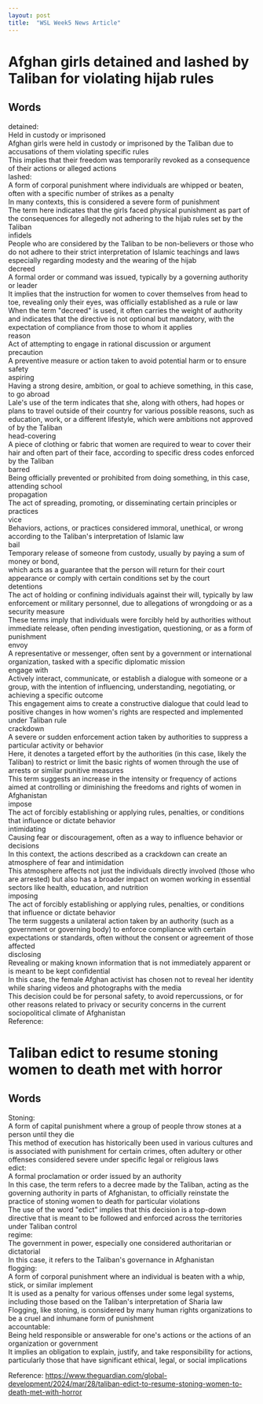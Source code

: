 ```yaml
---
layout: post
title:  "WSL Week5 News Article"
---
```


# Afghan girls detained and lashed by Taliban for violating hijab rules

## Words
detained: <br/>
Held in custody or imprisoned <br/>
Afghan girls were held in custody or imprisoned by the Taliban due to accusations of them violating specific rules <br/>
This implies that their freedom was temporarily revoked as a consequence of their actions or alleged actions <br/>
lashed: <br/>
A form of corporal punishment where individuals are whipped or beaten, often with a specific number of strikes as a penalty <br/>
In many contexts, this is considered a severe form of punishment <br/>
The term here indicates that the girls faced physical punishment as part of the consequences for allegedly not adhering to the hijab rules set by the Taliban <br/>
infidels <br/>
People who are considered by the Taliban to be non-believers or those who do not adhere to their strict interpretation of Islamic teachings and laws <br/>
especially regarding modesty and the wearing of the hijab <br/>
decreed <br/>
A formal order or command was issued, typically by a governing authority or leader <br/>
It implies that the instruction for women to cover themselves from head to toe, revealing only their eyes, was officially established as a rule or law <br/>
When the term "decreed" is used, it often carries the weight of authority and indicates that the directive is not optional but mandatory, with the expectation of compliance from those to whom it applies <br/>
reason <br/>
Act of attempting to engage in rational discussion or argument <br/>
precaution <br/> 
A preventive measure or action taken to avoid potential harm or to ensure safety <br/>
aspiring <br/>
Having a strong desire, ambition, or goal to achieve something, in this case, to go abroad <br/>
Lale's use of the term indicates that she, along with others, had hopes or plans to travel outside of their country for various possible reasons, such as education, work, or a different lifestyle, which were ambitions not approved of by the Taliban <br/>
head-covering <br/>
A piece of clothing or fabric that women are required to wear to cover their hair and often part of their face, according to specific dress codes enforced by the Taliban <br/>
barred <br/>
Being officially prevented or prohibited from doing something, in this case, attending school <br/>
propagation <br/>
The act of spreading, promoting, or disseminating certain principles or practices <br/>
vice <br/>
Behaviors, actions, or practices considered immoral, unethical, or wrong according to the Taliban's interpretation of Islamic law <br/>
bail <br/>
Temporary release of someone from custody, usually by paying a sum of money or bond, <br/>
which acts as a guarantee that the person will return for their court appearance or comply with certain conditions set by the court <br/>
detentions <br/>
The act of holding or confining individuals against their will, typically by law enforcement or military personnel, due to allegations of wrongdoing or as a security measure <br/>
These terms imply that individuals were forcibly held by authorities without immediate release, often pending investigation, questioning, or as a form of punishment <br/>
envoy <br/>
A representative or messenger, often sent by a government or international organization, tasked with a specific diplomatic mission <br/>
engage with <br/>
Actively interact, communicate, or establish a dialogue with someone or a group, with the intention of influencing, understanding, negotiating, or achieving a specific outcome <br/>
This engagement aims to create a constructive dialogue that could lead to positive changes in how women's rights are respected and implemented under Taliban rule <br/>
crackdown <br/>
A severe or sudden enforcement action taken by authorities to suppress a particular activity or behavior <br/>
Here, it denotes a targeted effort by the authorities (in this case, likely the Taliban) to restrict or limit the basic rights of women through the use of arrests or similar punitive measures <br/>
This term suggests an increase in the intensity or frequency of actions aimed at controlling or diminishing the freedoms and rights of women in Afghanistan <br/>
impose <br/>
The act of forcibly establishing or applying rules, penalties, or conditions that influence or dictate behavior <br/>
intimidating <br/>
Causing fear or discouragement, often as a way to influence behavior or decisions <br/>
In this context, the actions described as a crackdown can create an atmosphere of fear and intimidation <br/>
This atmosphere affects not just the individuals directly involved (those who are arrested) but also has a broader impact on women working in essential sectors like health, education, and nutrition <br/>
imposing <br/>
The act of forcibly establishing or applying rules, penalties, or conditions that influence or dictate behavior <br/>
The term suggests a unilateral action taken by an authority (such as a government or governing body) to enforce compliance with certain expectations or standards, often without the consent or agreement of those affected <br/>
disclosing <br/>
Revealing or making known information that is not immediately apparent or is meant to be kept confidential <br/>
In this case, the female Afghan activist has chosen not to reveal her identity while sharing videos and photographs with the media <br/>
This decision could be for personal safety, to avoid repercussions, or for other reasons related to privacy or security concerns in the current sociopolitical climate of Afghanistan <br/>
Reference: <br/>

# Taliban edict to resume stoning women to death met with horror
## Words
Stoning: <br/>
A form of capital punishment where a group of people throw stones at a person until they die <br/>
This method of execution has historically been used in various cultures and is associated with punishment for certain crimes, often adultery or other offenses considered severe under specific legal or religious laws <br/>
edict: <br/>
A formal proclamation or order issued by an authority <br/>
In this case, the term refers to a decree made by the Taliban, acting as the governing authority in parts of Afghanistan, to officially reinstate the practice of stoning women to death for particular violations <br/>
The use of the word "edict" implies that this decision is a top-down directive that is meant to be followed and enforced across the territories under Taliban control <br/>
regime: <br/>
The government in power, especially one considered authoritarian or dictatorial <br/>
In this case, it refers to the Taliban's governance in Afghanistan <br/> 
flogging: <br/>
A form of corporal punishment where an individual is beaten with a whip, stick, or similar implement <br/>
It is used as a penalty for various offenses under some legal systems, including those based on the Taliban's interpretation of Sharia law <br/>
Flogging, like stoning, is considered by many human rights organizations to be a cruel and inhumane form of punishment <br/>
accountable: <br/>
Being held responsible or answerable for one's actions or the actions of an organization or government <br/>
It implies an obligation to explain, justify, and take responsibility for actions, particularly those that have significant ethical, legal, or social implications <br/>

Reference: https://www.theguardian.com/global-development/2024/mar/28/taliban-edict-to-resume-stoning-women-to-death-met-with-horror <br/>

